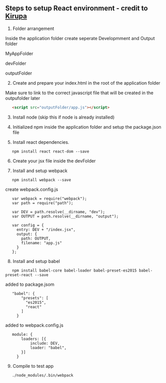 ## Steps to setup React environment - credit to [Kirupa](https://www.kirupa.com/react/setting_up_react_environment.htm)

1. Folder arrangement

 Inside the application folder create seperate Developmment and Output folder

 MyAppFolder

  devFolder

  outputFolder

2. Create and prepare your index.html in the root of the application folder

 Make sure to link to the correct javascript file that will be created in the outpufolder later
 ```html
	<script src="outputFolder/app.js"></script>
 ```
3. Install node (skip this if node is already installed)

4. Initialized npm inside the application folder and setup the package.json file

5. Install react dependencies.
 ```
	npm install react react-dom --save
 ```

6. Create your jsx file inside the devFolder

7. Install and setup webpack
 ```
	npm install webpack --save  
 ```

 create webpack.config.js
 ```
	var webpack = require("webpack");
	var path = require("path");
	 
	var DEV = path.resolve(__dirname, "dev");
	var OUTPUT = path.resolve(__dirname, "output");
	 
	var config = {
	  entry: DEV + "/index.jsx",
	  output: {
	    path: OUTPUT,
	    filename: "app.js"
	  }
	};
 ```

8. Install and setup babel
 ```
	npm install babel-core babel-loader babel-preset-es2015 babel-preset-react --save
 ```

 added to package.jsom
 ```
	"babel": {
	    "presets": [
	      "es2015",
	      "react"
	    ]
	  }
 ```
 added to webpack.config.js
 ```
	module: {
	    loaders: [{
	        include: DEV,
	        loader: "babel",
	    }]
	  }
 ```
9. Compile to test app
 ```
	./node_modules/.bin/webpack
 ```
